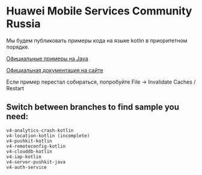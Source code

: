 # Huawei Mobile Services Community Russia
Мы будем публиковать примеры кода на языке kotlin в приоритетном порядке.

[Официальные примеры на Java][1]

[Официальная документация на сайте][2]

Если пример перестал собираться, попробуйте File -> Invalidate Caches / Restart

Switch between branches to find sample you need:
-------------
```shell
v4-analytics-crash-kotlin
v4-location-kotlin (incomplete)
v4-pushkit-kotlin
v4-remoteconfig-kotlin
v4-clouddb-kotlin
v4-iap-kotlin
v4-server-pushkit-java
v4-auth-service
```
[1]: https://github.com/huaweicodelabs/
[2]: https://developer.huawei.com/consumer/en/doc/development/HMS-Guides/account-introduction-v4

